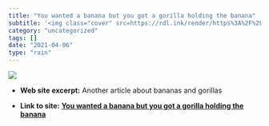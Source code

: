 ```yaml
---
title: "You wanted a banana but you got a gorilla holding the banana"
subtitle: '<img class="cover" src=https://rdl.ink/render/https%3A%2F%2Fwww.johndcook.com%2Fblog%2F2011%2F07%2F1...'
category: "uncategorized"
tags: []
date: "2021-04-06"
type: "rain"
---
```

<img class="cover" src=https://rdl.ink/render/https%3A%2F%2Fwww.johndcook.com%2Fblog%2F2011%2F07%2F19%2Fyou-wanted-banana>



* **Web site excerpt:** Another article about bananas and gorillas

* **Link to site:** **[You wanted a banana but you got a gorilla holding the banana](https://www.johndcook.com/blog/2011/07/19/you-wanted-banana)**